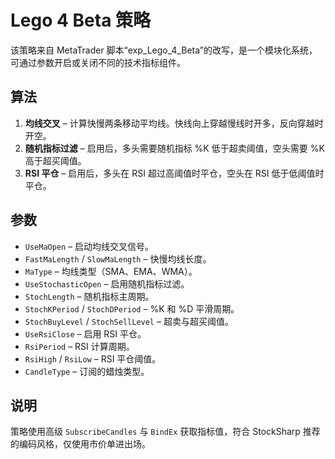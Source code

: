 # Lego 4 Beta 策略

该策略来自 MetaTrader 脚本“exp_Lego_4_Beta”的改写，是一个模块化系统，可通过参数开启或关闭不同的技术指标组件。

## 算法

1. **均线交叉** – 计算快慢两条移动平均线。快线向上穿越慢线时开多，反向穿越时开空。
2. **随机指标过滤** – 启用后，多头需要随机指标 %K 低于超卖阈值，空头需要 %K 高于超买阈值。
3. **RSI 平仓** – 启用后，多头在 RSI 超过高阈值时平仓，空头在 RSI 低于低阈值时平仓。

## 参数

- `UseMaOpen` – 启动均线交叉信号。
- `FastMaLength` / `SlowMaLength` – 快慢均线长度。
- `MaType` – 均线类型（SMA、EMA、WMA）。
- `UseStochasticOpen` – 启用随机指标过滤。
- `StochLength` – 随机指标主周期。
- `StochKPeriod` / `StochDPeriod` – %K 和 %D 平滑周期。
- `StochBuyLevel` / `StochSellLevel` – 超卖与超买阈值。
- `UseRsiClose` – 启用 RSI 平仓。
- `RsiPeriod` – RSI 计算周期。
- `RsiHigh` / `RsiLow` – RSI 平仓阈值。
- `CandleType` – 订阅的蜡烛类型。

## 说明

策略使用高级 `SubscribeCandles` 与 `BindEx` 获取指标值，符合 StockSharp 推荐的编码风格，仅使用市价单进出场。
